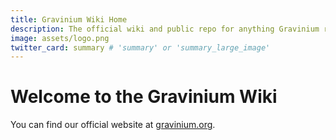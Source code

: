 ```yaml
---
title: Gravinium Wiki Home
description: The official wiki and public repo for anything Gravinium related. Find images, transcriptions, lore, and other information here.
image: assets/logo.png
twitter_card: summary # 'summary' or 'summary_large_image'
---
```


# Welcome to the Gravinium Wiki

You can find our official website at [gravinium.org](https://gravinium.org).
